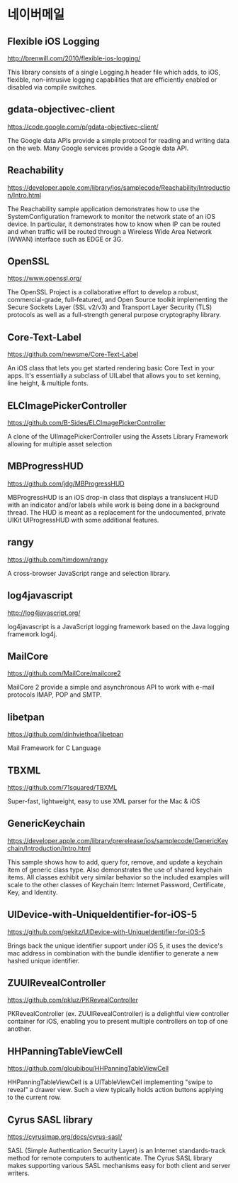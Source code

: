 # 네이버메일


## Flexible iOS Logging

http://brenwill.com/2010/flexible-ios-logging/

This library consists of a single Logging.h header file which adds, to iOS, flexible, non-intrusive logging capabilities that are efficiently enabled or disabled via compile switches.


## gdata-objectivec-client

https://code.google.com/p/gdata-objectivec-client/

The Google data APIs provide a simple protocol for reading and writing data on the web. Many Google services provide a Google data API.


## Reachability

https://developer.apple.com/library/ios/samplecode/Reachability/Introduction/Intro.html

The Reachability sample application demonstrates how to use the SystemConfiguration framework to monitor the network state of an iOS device. In particular, it demonstrates how to know when IP can be routed and when traffic will be routed through a Wireless Wide Area Network (WWAN) interface such as EDGE or 3G.


## OpenSSL

https://www.openssl.org/

The OpenSSL Project is a collaborative effort to develop a robust, commercial-grade, full-featured, and Open Source toolkit implementing the Secure Sockets Layer (SSL v2/v3) and Transport Layer Security (TLS) protocols as well as a full-strength general purpose cryptography library.


## Core-Text-Label

https://github.com/newsme/Core-Text-Label

An iOS class that lets you get started rendering basic Core Text in your apps. It's essentially a subclass of UILabel that allows you to set kerning, line height, & multiple fonts.


## ELCImagePickerController

https://github.com/B-Sides/ELCImagePickerController

A clone of the UIImagePickerController using the Assets Library Framework allowing for multiple asset selection


## MBProgressHUD

https://github.com/jdg/MBProgressHUD

MBProgressHUD is an iOS drop-in class that displays a translucent HUD with an indicator and/or labels while work is being done in a background thread. The HUD is meant as a replacement for the undocumented, private UIKit UIProgressHUD with some additional features.


## rangy

https://github.com/timdown/rangy

A cross-browser JavaScript range and selection library.


## log4javascript

http://log4javascript.org/

log4javascript is a JavaScript logging framework based on the Java logging framework log4j.


## MailCore

https://github.com/MailCore/mailcore2

MailCore 2 provide a simple and asynchronous API to work with e-mail protocols IMAP, POP and SMTP.


## libetpan

https://github.com/dinhviethoa/libetpan

Mail Framework for C Language


## TBXML

https://github.com/71squared/TBXML

Super-fast, lightweight, easy to use XML parser for the Mac & iOS 


## GenericKeychain

https://developer.apple.com/library/prerelease/ios/samplecode/GenericKeychain/Introduction/Intro.html

This sample shows how to add, query for, remove, and update a keychain item of generic class type. Also demonstrates the use of shared keychain items. All classes exhibit very similar behavior so the included examples will scale to the other classes of Keychain Item: Internet Password, Certificate, Key, and Identity.


## UIDevice-with-UniqueIdentifier-for-iOS-5

https://github.com/gekitz/UIDevice-with-UniqueIdentifier-for-iOS-5

Brings back the unique identifier support under iOS 5, it uses the device's mac address in combination with the bundle identifier to generate a new hashed unique identifier.


## ZUUIRevealController

https://github.com/pkluz/PKRevealController

PKRevealController (ex. ZUUIRevealController) is a delightful view controller container for iOS, enabling you to present multiple controllers on top of one another.


## HHPanningTableViewCell

https://github.com/gloubibou/HHPanningTableViewCell

HHPanningTableViewCell is a UITableViewCell implementing "swipe to reveal" a drawer view. Such a view typically holds action buttons applying to the current row.


## Cyrus SASL library

https://cyrusimap.org/docs/cyrus-sasl/

SASL (Simple Authentication Security Layer) is an Internet standards-track method for remote computers to authenticate. The Cyrus SASL library makes supporting various SASL mechanisms easy for both client and server writers.